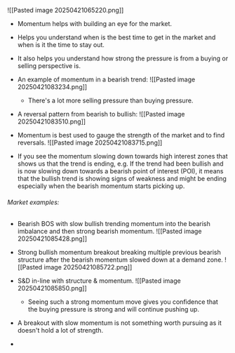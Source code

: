 
![[Pasted image 20250421065220.png]]

- Momentum helps with building an eye for the market.

- Helps you understand when is the best time to get in the market and when is it the time to stay out.

- It also helps you understand how strong the pressure is from a buying or selling perspective is.

- An example of momentum in a bearish trend:
	![[Pasted image 20250421083234.png]]
	 - There's a lot more selling pressure than buying pressure.

- A reversal pattern from bearish to bullish:
	![[Pasted image 20250421083510.png]]

- Momentum is best used to gauge the strength of the market and to find reversals.
	![[Pasted image 20250421083715.png]]

- If you see the momentum slowing down towards high interest zones that shows us that the trend is ending, e.g. If the trend had been bullish and is now slowing down towards a bearish point of interest (POI), it means that the bullish trend is showing signs of weakness and might be ending especially when the bearish momentum starts picking up.

###### Market examples:

 - Bearish BOS with slow bullish trending momentum into the bearish imbalance and then strong bearish momentum.
	 ![[Pasted image 20250421085428.png]]

- Strong bullish momentum breakout breaking multiple previous bearish structure after the bearish momentum slowed down at a demand zone.
	![[Pasted image 20250421085722.png]]

- S&D in-line with structure & momentum.
	![[Pasted image 20250421085850.png]]
	- Seeing such a strong momentum move gives you confidence that the buying pressure is strong and will continue pushing up.

- A breakout with slow momentum is not something worth pursuing as it doesn't hold a lot of strength.

- 

